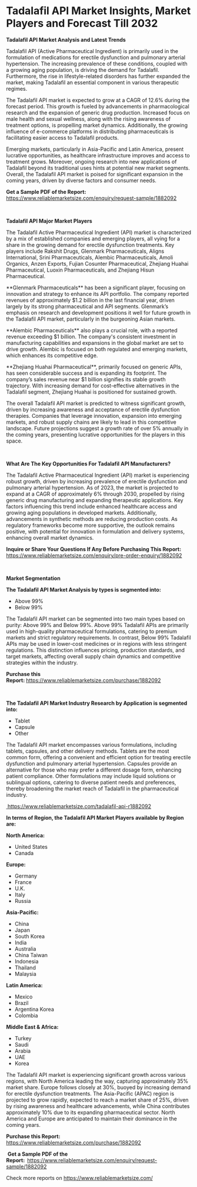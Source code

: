 <p><h1>Tadalafil API Market Insights, Market Players and Forecast Till 2032</h1></p><p><strong>Tadalafil API Market Analysis and Latest Trends</strong></p>
<p><p>Tadalafil API (Active Pharmaceutical Ingredient) is primarily used in the formulation of medications for erectile dysfunction and pulmonary arterial hypertension. The increasing prevalence of these conditions, coupled with a growing aging population, is driving the demand for Tadalafil. Furthermore, the rise in lifestyle-related disorders has further expanded the market, making Tadalafil an essential component in various therapeutic regimes.</p><p>The Tadalafil API market is expected to grow at a CAGR of 12.6% during the forecast period. This growth is fueled by advancements in pharmacological research and the expansion of generic drug production. Increased focus on male health and sexual wellness, along with the rising awareness of treatment options, is propelling market dynamics. Additionally, the growing influence of e-commerce platforms in distributing pharmaceuticals is facilitating easier access to Tadalafil products.</p><p>Emerging markets, particularly in Asia-Pacific and Latin America, present lucrative opportunities, as healthcare infrastructure improves and access to treatment grows. Moreover, ongoing research into new applications of Tadalafil beyond its traditional uses hints at potential new market segments. Overall, the Tadalafil API market is poised for significant expansion in the coming years, driven by diverse factors and consumer needs.</p></p>
<p><strong>Get a Sample PDF of the Report:&nbsp;</strong> <a href="https://www.reliablemarketsize.com/enquiry/request-sample/1882092?utm_campaign=2955&utm_medium=2&utm_source=Github&utm_content=ia&utm_term=02042025&utm_id=tadalafil-api">https://www.reliablemarketsize.com/enquiry/request-sample/1882092</a></p>
<p>&nbsp;</p>
<p><strong>Tadalafil API Major Market Players</strong></p>
<p><p>The Tadalafil Active Pharmaceutical Ingredient (API) market is characterized by a mix of established companies and emerging players, all vying for a share in the growing demand for erectile dysfunction treatments. Key players include Rakshit Drugs, Glenmark Pharmaceuticals, Aligns International, Srini Pharmaceuticals, Alembic Pharmaceuticals, Amoli Organics, Anzen Exports, Fujian Cosunter Pharmaceutical, Zhejiang Huahai Pharmaceutical, Luoxin Pharmaceuticals, and Zhejiang Hisun Pharmaceutical.</p><p>**Glenmark Pharmaceuticals** has been a significant player, focusing on innovation and strategy to enhance its API portfolio. The company reported revenues of approximately $1.2 billion in the last financial year, driven largely by its strong pharmaceutical and API segments. Glenmark’s emphasis on research and development positions it well for future growth in the Tadalafil API market, particularly in the burgeoning Asian markets.</p><p>**Alembic Pharmaceuticals** also plays a crucial role, with a reported revenue exceeding $1 billion. The company's consistent investment in manufacturing capabilities and expansions in the global market are set to drive growth. Alembic is focused on both regulated and emerging markets, which enhances its competitive edge.</p><p>**Zhejiang Huahai Pharmaceutical**, primarily focused on generic APIs, has seen considerable success and is expanding its footprint. The company’s sales revenue near $1 billion signifies its stable growth trajectory. With increasing demand for cost-effective alternatives in the Tadalafil segment, Zhejiang Huahai is positioned for sustained growth.</p><p>The overall Tadalafil API market is predicted to witness significant growth, driven by increasing awareness and acceptance of erectile dysfunction therapies. Companies that leverage innovation, expansion into emerging markets, and robust supply chains are likely to lead in this competitive landscape. Future projections suggest a growth rate of over 5% annually in the coming years, presenting lucrative opportunities for the players in this space.</p></p>
<p>&nbsp;</p>
<p><strong>What Are The Key Opportunities For Tadalafil API Manufacturers?</strong></p>
<p><p>The Tadalafil Active Pharmaceutical Ingredient (API) market is experiencing robust growth, driven by increasing prevalence of erectile dysfunction and pulmonary arterial hypertension. As of 2023, the market is projected to expand at a CAGR of approximately 6% through 2030, propelled by rising generic drug manufacturing and expanding therapeutic applications. Key factors influencing this trend include enhanced healthcare access and growing aging populations in developed markets. Additionally, advancements in synthetic methods are reducing production costs. As regulatory frameworks become more supportive, the outlook remains positive, with potential for innovation in formulation and delivery systems, enhancing overall market dynamics.</p></p>
<p><strong>Inquire or Share Your Questions If Any Before Purchasing This Report:</strong> <a href="https://www.reliablemarketsize.com/enquiry/pre-order-enquiry/1882092?utm_campaign=2955&utm_medium=2&utm_source=Github&utm_content=ia&utm_term=02042025&utm_id=tadalafil-api">https://www.reliablemarketsize.com/enquiry/pre-order-enquiry/1882092</a></p>
<p>&nbsp;</p>
<p><strong>Market Segmentation</strong></p>
<p><strong>The Tadalafil API Market Analysis by types is segmented into:</strong></p>
<p><ul><li>Above 99%</li><li>Below 99%</li></ul></p>
<p><p>The Tadalafil API market can be segmented into two main types based on purity: Above 99% and Below 99%. Above 99% Tadalafil APIs are primarily used in high-quality pharmaceutical formulations, catering to premium markets and strict regulatory requirements. In contrast, Below 99% Tadalafil APIs may be used in lower-cost medicines or in regions with less stringent regulations. This distinction influences pricing, production standards, and target markets, affecting overall supply chain dynamics and competitive strategies within the industry.</p></p>
<p><strong>Purchase this Report:&nbsp;</strong><a href="https://www.reliablemarketsize.com/purchase/1882092?utm_campaign=2955&utm_medium=2&utm_source=Github&utm_content=ia&utm_term=02042025&utm_id=tadalafil-api">https://www.reliablemarketsize.com/purchase/1882092</a></p>
<p>&nbsp;</p>
<p><strong>The Tadalafil API Market Industry Research by Application is segmented into:</strong></p>
<p><ul><li>Tablet</li><li>Capsule</li><li>Other</li></ul></p>
<p><p>The Tadalafil API market encompasses various formulations, including tablets, capsules, and other delivery methods. Tablets are the most common form, offering a convenient and efficient option for treating erectile dysfunction and pulmonary arterial hypertension. Capsules provide an alternative for those who may prefer a different dosage form, enhancing patient compliance. Other formulations may include liquid solutions or sublingual options, catering to diverse patient needs and preferences, thereby broadening the market reach of Tadalafil in the pharmaceutical industry.</p></p>
<p><a href="https://www.reliablemarketsize.com/tadalafil-api-r1882092?utm_campaign=2955&utm_medium=2&utm_source=Github&utm_content=ia&utm_term=02042025&utm_id=tadalafil-api">&nbsp;https://www.reliablemarketsize.com/tadalafil-api-r1882092</a></p>
<p><strong>In terms of Region, the Tadalafil API Market Players available by Region are:</strong></p>
<p>
    <p> <strong> North America: </strong>
        <ul>
            <li>United States</li>
            <li>Canada</li>
        </ul>
        </p> 
    <p> <strong> Europe: </strong>
        <ul>
            <li>Germany</li>
            <li>France</li>
            <li>U.K.</li>
            <li>Italy</li>
            <li>Russia</li>
        </ul>
        </p> 
    <p> <strong> Asia-Pacific: </strong>
        <ul>
            <li>China</li>
            <li>Japan</li>
            <li>South Korea</li>
            <li>India</li>
            <li>Australia</li>
            <li>China Taiwan</li>
            <li>Indonesia</li>
            <li>Thailand</li>
            <li>Malaysia</li>
        </ul>
        </p> 
    <p> <strong> Latin America: </strong>
        <ul>
            <li>Mexico</li>
            <li>Brazil</li>
            <li>Argentina Korea</li>
            <li>Colombia</li>
        </ul>
        </p> 
    <p> <strong> Middle East & Africa: </strong>
        <ul>
            <li>Turkey</li>
            <li>Saudi</li>
            <li>Arabia</li>
            <li>UAE</li>
            <li>Korea</li>
        </ul>
    </p>
    </p>
<p><p>The Tadalafil API market is experiencing significant growth across various regions, with North America leading the way, capturing approximately 35% market share. Europe follows closely at 30%, buoyed by increasing demand for erectile dysfunction treatments. The Asia-Pacific (APAC) region is projected to grow rapidly, expected to reach a market share of 25%, driven by rising awareness and healthcare advancements, while China contributes approximately 10% due to its expanding pharmaceutical sector. North America and Europe are anticipated to maintain their dominance in the coming years.</p></p>
<p><strong>Purchase this Report: </strong><a href="https://www.reliablemarketsize.com/purchase/1882092?utm_campaign=2955&utm_medium=2&utm_source=Github&utm_content=ia&utm_term=02042025&utm_id=tadalafil-api">https://www.reliablemarketsize.com/purchase/1882092</a></p>
<p>&nbsp;<strong>Get a Sample PDF of the Report:&nbsp;&nbsp;</strong><a href="https://www.reliablemarketsize.com/enquiry/request-sample/1882092?utm_campaign=2955&utm_medium=2&utm_source=Github&utm_content=ia&utm_term=02042025&utm_id=tadalafil-api">https://www.reliablemarketsize.com/enquiry/request-sample/1882092</a></p>
<p><strong></strong></p>
<p>Check more reports on <a href="https://www.reliablemarketsize.com/?utm_campaign=2955&utm_medium=2&utm_source=Github&utm_content=ia&utm_term=02042025&utm_id=tadalafil-api">https://www.reliablemarketsize.com/</a></p>